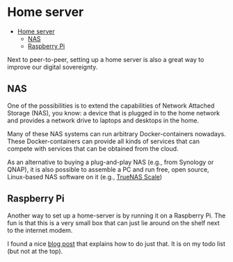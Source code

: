 # Home server

<!-- TOC -->
* [Home server](#home-server)
  * [NAS](#nas)
  * [Raspberry Pi](#raspberry-pi)
<!-- TOC -->

Next to peer-to-peer, setting up a home server is also a great way to improve our digital sovereignty.

## NAS

One of the possibilities is to extend the capabilities of Network Attached Storage (NAS), you know: a device that is plugged in to the home network and provides a network drive to laptops and desktops in the home.

Many of these NAS systems can run arbitrary Docker-containers nowadays. These Docker-containers can provide all kinds of services that can compete with services that can be obtained from the cloud.

As an alternative to buying a plug-and-play NAS (e.g., from Synology or QNAP), it is also possible to assemble a PC and run free, open source, Linux-based NAS software on it (e.g., [TrueNAS Scale](https://www.truenas.com/download-truenas-community-edition/))

## Raspberry Pi

Another way to set up a home-server is by running it on a Raspberry Pi. The fun is that this is a very small box that can just lie around on the shelf next to the internet modem.

I found a nice [blog post](https://raspberrytips.com/raspberry-pi-server-starting-guide/) that explains how to do just that. It is on my todo list (but not at the top). 